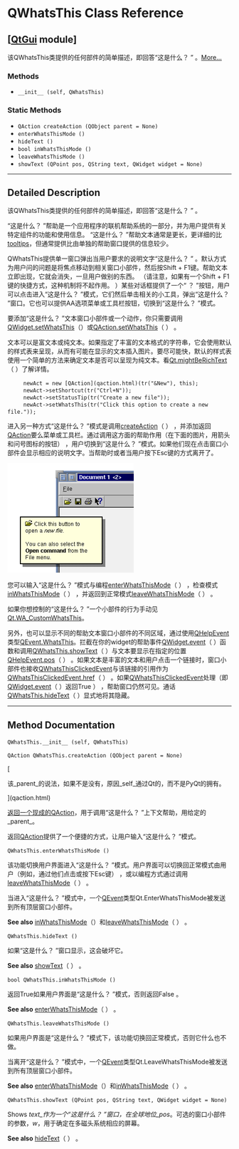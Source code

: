 # QWhatsThis Class Reference

## [[QtGui](index.htm) module]

该QWhatsThis类提供的任何部件的简单描述，即回答“这是什么？ ” 。[More...](#details)

### Methods

*   `__init__ (self, QWhatsThis)`

### Static Methods

*   `QAction createAction (QObject parent = None)`
*   `enterWhatsThisMode ()`
*   `hideText ()`
*   `bool inWhatsThisMode ()`
*   `leaveWhatsThisMode ()`
*   `showText (QPoint pos, QString text, QWidget widget = None)`

* * *

## Detailed Description

该QWhatsThis类提供的任何部件的简单描述，即回答“这是什么？ ” 。

“这是什么？ ”帮助是一个应用程序的联机帮助系统的一部分，并为用户提供有关特定组件的功能和使用信息。 “这是什么？ ”帮助文本通常是更长，更详细的比[tooltips](qtooltip.html)，但通常提供比由单独的帮助窗口提供的信息较少。

QWhatsThis提供单一窗口弹出当用户要求的说明文字“这是什么？ ” 。默认方式为用户问的问题是将焦点移动到相关窗口小部件，然后按Shift + F1键。帮助文本立即出现，它就会消失，一旦用户做别的东西。 （请注意，如果有一个Shift + F1键的快捷方式，这种机制将不起作用。 ）某些对话框提供了一个“ ？ ”按钮，用户可以点击进入“这是什么？ ”模式，它们然后单击相关的小工具，弹出“这是什么？ ”窗口。它也可以提供AA选项菜单或工具栏按钮，切换到“这是什么？ ”模式。

要添加“这是什么？ ”文本窗口小部件或一个动作，你只需要调用[QWidget.setWhatsThis](qwidget.html#whatsThis-prop)（）或[QAction.setWhatsThis](qaction.html#whatsThis-prop)（ ） 。

文本可以是富文本或纯文本。如果指定了丰富的文本格式的字符串，它会使用默认的样式表来呈现，从而有可能在显示的文本插入图片。要尽可能快，默认的样式表使用一个简单的方法来确定文本是否可以呈现为纯文本。看[Qt.mightBeRichText](qt.html#mightBeRichText)（ ）了解详情。

```
     newAct = new [QAction](qaction.html)(tr("&New"), this);
     newAct->setShortcut(tr("Ctrl+N"));
     newAct->setStatusTip(tr("Create a new file"));
     newAct->setWhatsThis(tr("Click this option to create a new file."));

```

进入另一种方式“这是什么？ ”模式是调用[createAction](qwhatsthis.html#createAction)（ ） ，并添加返回[QAction](qaction.html)要么菜单或工具栏。通过调用这方面的帮助作用（在下面的图片，用箭头和问号图标的按钮） ，用户切换到“这是什么？ ”模式。如果他们现在点击窗口小部件会显示相应的说明文字。当帮助时或者当用户按下Esc键的方式离开了。

![](../img/whatsthis.png)

您可以输入“这是什么？ ”模式与编程[enterWhatsThisMode](qwhatsthis.html#enterWhatsThisMode)（ ） ，检查模式[inWhatsThisMode](qwhatsthis.html#inWhatsThisMode)（ ） ，并返回到正常模式[leaveWhatsThisMode](qwhatsthis.html#leaveWhatsThisMode)（ ） 。

如果你想控制的“这是什么？ ”一个小部件的行为手动见[Qt.WA_CustomWhatsThis](qt.html#WidgetAttribute-enum)。

另外，也可以显示不同的帮助文本窗口小部件的不同区域，通过使用[QHelpEvent](qhelpevent.html)类型[QEvent.WhatsThis](qevent.html#Type-enum)。拦截在你的widget的帮助事件[QWidget.event](qwidget.html#event)（ ）函数和调用[QWhatsThis.showText](qwhatsthis.html#showText)（ ）与文本要显示在指定的位置[QHelpEvent.pos](qhelpevent.html#pos)（ ） 。如果文本是丰富的文本和用户点击一个链接时，窗口小部件也接收[QWhatsThisClickedEvent](qwhatsthisclickedevent.html)与该链接的引用作为[QWhatsThisClickedEvent.href](qwhatsthisclickedevent.html#href)（ ） 。如果[QWhatsThisClickedEvent](qwhatsthisclickedevent.html)处理（即[QWidget.event](qwidget.html#event)（ ）返回True ） ，帮助窗口仍然可见。通话[QWhatsThis.hideText](qwhatsthis.html#hideText)（ ）显式地将其隐藏。

* * *

## Method Documentation

```
QWhatsThis.__init__ (self, QWhatsThis)
```

```
QAction QWhatsThis.createAction (QObject parent = None)
```

[

该_parent_的说法，如果不是没有，原因_self_通过Qt的，而不是PyQt的拥有。

](qaction.html)

[返回一个现成的](qaction.html)[QAction](qaction.html)，用于调用“这是什么？ ”上下文帮助，用给定的_parent_。

返回[QAction](qaction.html)提供了一个便捷的方式，让用户输入“这是什么？ ”模式。

```
QWhatsThis.enterWhatsThisMode ()
```

该功能切换用户界面进入“这是什么？ ”模式。用户界面可以切换回正常模式由用户（例如，通过他们点击或按下Esc键） ，或以编程方式通过调用[leaveWhatsThisMode](qwhatsthis.html#leaveWhatsThisMode)（ ） 。

当进入“这是什么？ ”模式中，一个[QEvent](qevent.html)类型Qt.EnterWhatsThisMode被发送到所有顶层窗口小部件。

**See also** [inWhatsThisMode](qwhatsthis.html#inWhatsThisMode)（）和[leaveWhatsThisMode](qwhatsthis.html#leaveWhatsThisMode)（ ） 。

```
QWhatsThis.hideText ()
```

如果“这是什么？ ”窗口显示，这会破坏它。

**See also** [showText](qwhatsthis.html#showText)（ ） 。

```
bool QWhatsThis.inWhatsThisMode ()
```

返回True如果用户界面是“这是什么？ ”模式，否则返回False 。

**See also** [enterWhatsThisMode](qwhatsthis.html#enterWhatsThisMode)（ ） 。

```
QWhatsThis.leaveWhatsThisMode ()
```

如果用户界面是“这是什么？ ”模式下，该功能切换回正常模式，否则它什么也不做。

当离开“这是什么？ ”模式中，一个[QEvent](qevent.html)类型Qt.LeaveWhatsThisMode被发送到所有顶层窗口小部件。

**See also** [enterWhatsThisMode](qwhatsthis.html#enterWhatsThisMode)（）和[inWhatsThisMode](qwhatsthis.html#inWhatsThisMode)（ ） 。

```
QWhatsThis.showText (QPoint pos, QString text, QWidget widget = None)
```

Shows _text_作为一个“这是什么？ ”窗口，在全球地位_pos_。可选的窗口小部件的参数，_w_，用于确定在多磁头系统相应的屏幕。

**See also** [hideText](qwhatsthis.html#hideText)（ ） 。